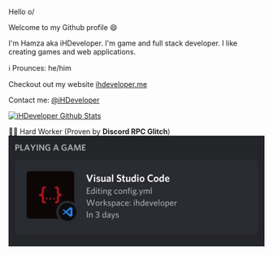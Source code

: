 Hello o/

Welcome to my Github profile 😄

I'm Hamza aka iHDeveloper. I'm game and full stack developer.
I like creating games and web applications.

ℹ️ Prounces: he/him

Checkout out my website [ihdeveloper.me](https://ihdeveloper.me)

Contact me: 
[@iHDeveloper](https://twitter.com/iHDeveloper)


[![iHDeveloper Github Stats](https://github-readme-stats.vercel.app/api?username=iHDeveloper&count_private=true&show_icons=true&theme=gotham)](https://github-readme-stats.vercel.app/api?username=iHDeveloper&count_private=true&show_icons=true&theme=gotham)

👨‍💻 Hard Worker (Proven by **Discord RPC Glitch**)
[![Discord RPC Glitch Prove](./discord-rpc-glitch-prove.png)](https://ihdeveloper.me)
